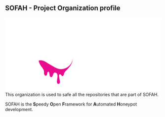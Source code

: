 ## SOFAH - Project Organization profile
![sofah logo](https://github.com/sofahd/.github/blob/main/img/logo.png)
This organization is used to safe all the repositories that are part of SOFAH.  

SOFAH is the **S**peedy **O**pen **F**ramework for **A**utomated **H**oneypot development.

